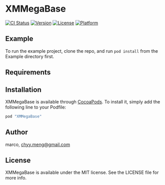 # XMMegaBase

[![CI Status](http://img.shields.io/travis/marco/XMMegaBase.svg?style=flat)](https://travis-ci.org/marco/XMMegaBase)
[![Version](https://img.shields.io/cocoapods/v/XMMegaBase.svg?style=flat)](http://cocoapods.org/pods/XMMegaBase)
[![License](https://img.shields.io/cocoapods/l/XMMegaBase.svg?style=flat)](http://cocoapods.org/pods/XMMegaBase)
[![Platform](https://img.shields.io/cocoapods/p/XMMegaBase.svg?style=flat)](http://cocoapods.org/pods/XMMegaBase)

## Example

To run the example project, clone the repo, and run `pod install` from the Example directory first.

## Requirements

## Installation

XMMegaBase is available through [CocoaPods](http://cocoapods.org). To install
it, simply add the following line to your Podfile:

```ruby
pod "XMMegaBase"
```

## Author

marco, chyy.meng@gmail.com

## License

XMMegaBase is available under the MIT license. See the LICENSE file for more info.
